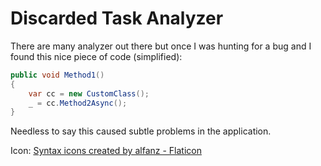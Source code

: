 # Discarded Task Analyzer

There are many analyzer out there but once I was hunting for a bug and I found this nice piece of code (simplified):

```c#
public void Method1()
{
    var cc = new CustomClass();
    _ = cc.Method2Async();
}
```

Needless to say this caused subtle problems in the application.

Icon: <a href="https://www.flaticon.com/free-icons/syntax" title="syntax icons">Syntax icons created by alfanz - Flaticon</a>
